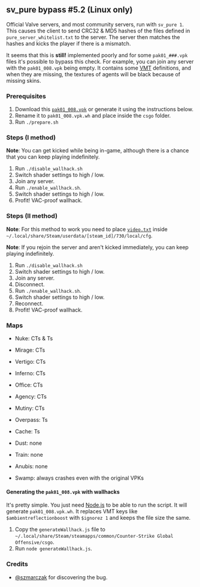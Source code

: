 ## sv\_pure bypass \#5.2 (Linux only)

Official Valve servers, and most community servers, run with `sv_pure 1`. This causes the client to send CRC32 & MD5 hashes of the files defined in `pure_server_whitelist.txt` to the server. The server then matches the hashes and kicks the player if there is a mismatch.

It seems that this is **still!** implemented poorly and for some `pak01_###.vpk` files it's possible to bypass this check. For example, you can join any server with the `pak01_008.vpk` being empty. It contains some [VMT](https://developer.valvesoftware.com/wiki/Material) definitions, and when they are missing, the textures of agents will be black because of missing skins.

### Prerequisites

1. Download this [`pak01_008.vpk`](https://fromsmash.com/701vWE2-C5-dt) or generate it using the instructions below.
2. Rename it to `pak01_008.vpk.wh` and place inside the `csgo` folder.
3. Run `./prepare.sh`

### Steps (I method)

**Note**: You can get kicked while being in-game, although there is a chance that you can keep playing indefinitely.

1. Run `./disable_wallhack.sh`
2. Switch shader settings to high / low.
3. Join any server.
4. Run `./enable_wallhack.sh`.
5. Switch shader settings to high / low.
6. Profit! VAC-proof wallhack.

### Steps (II method)

**Note**: For this method to work you need to place [`video.txt`](video.txt) inside `~/.local/share/Steam/userdata/[steam_id]/730/local/cfg`.

**Note**: If you rejoin the server and aren't kicked immediately, you can keep playing indefinitely.

1. Run `./disable_wallhack.sh`
2. Switch shader settings to high / low.
3. Join any server.
4. Disconnect.
5. Run `./enable_wallhack.sh`.
6. Switch shader settings to high / low.
7. Reconnect.
8. Profit! VAC-proof wallhack.

### Maps

* Nuke: CTs & Ts

* Mirage: CTs
* Vertigo: CTs
* Inferno: CTs
* Office: CTs
* Agency: CTs
* Mutiny: CTs

* Overpass: Ts
* Cache: Ts

* Dust: none
* Train: none
* Anubis: none

* Swamp: always crashes even with the original VPKs

#### Generating the `pak01_008.vpk` with wallhacks

It's pretty simple. You just need [Node.js](https://nodejs.org/en/download/current/) to be able to run the script. It will generate `pak01_008.vpk.wh`. It replaces VMT keys like `$ambientreflectionboost` with `$ignorez 1` and keeps the file size the same.

1. Copy the `generateWallhack.js` file to `~/.local/share/Steam/steamapps/common/Counter-Strike Global Offensive/csgo`.
2. Run `node generateWallhack.js`.

### Credits

* [@szmarczak](https://github.com/szmarczak) for discovering the bug.
